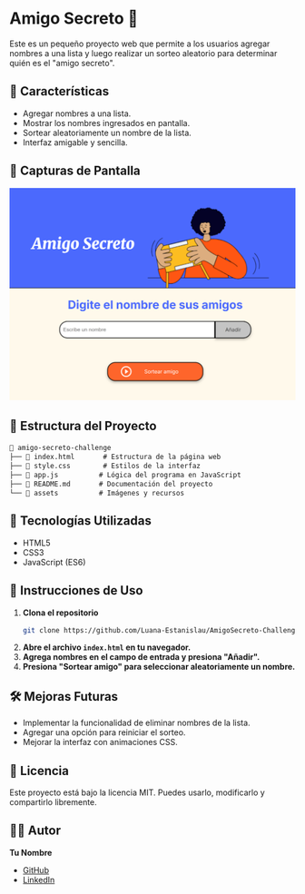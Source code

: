 # Amigo Secreto 🎁

Este es un pequeño proyecto web que permite a los usuarios agregar nombres a una lista y luego realizar un sorteo aleatorio para determinar quién es el "amigo secreto".

## 🚀 Características

- Agregar nombres a una lista.
- Mostrar los nombres ingresados en pantalla.
- Sortear aleatoriamente un nombre de la lista.
- Interfaz amigable y sencilla.

## 📸 Capturas de Pantalla

![Vista previa del proyecto](img/screenshot-amigoSecreto.png)


## 📂 Estructura del Proyecto

```
📂 amigo-secreto-challenge
├── 📄 index.html       # Estructura de la página web
├── 📄 style.css        # Estilos de la interfaz
├── 📄 app.js          # Lógica del programa en JavaScript
├── 📄 README.md       # Documentación del proyecto
└── 📂 assets          # Imágenes y recursos
```

## 🔧 Tecnologías Utilizadas

- HTML5
- CSS3
- JavaScript (ES6)

## 📌 Instrucciones de Uso

1. **Clona el repositorio**
   ```sh
   git clone https://github.com/Luana-Estanislau/AmigoSecreto-Challenge.git
   ```
2. **Abre el archivo `index.html` en tu navegador.**
3. **Agrega nombres en el campo de entrada y presiona "Añadir".**
4. **Presiona "Sortear amigo" para seleccionar aleatoriamente un nombre.**

## 🛠 Mejoras Futuras

- Implementar la funcionalidad de eliminar nombres de la lista.
- Agregar una opción para reiniciar el sorteo.
- Mejorar la interfaz con animaciones CSS.

## 📜 Licencia

Este proyecto está bajo la licencia MIT. Puedes usarlo, modificarlo y compartirlo libremente.

## 👨‍💻 Autor

**Tu Nombre**
- [GitHub](https://github.com/Luana-Estanislau)
- [LinkedIn](https://www.linkedin.com/in/luana-henriquez-estanislau-de-araujo)

